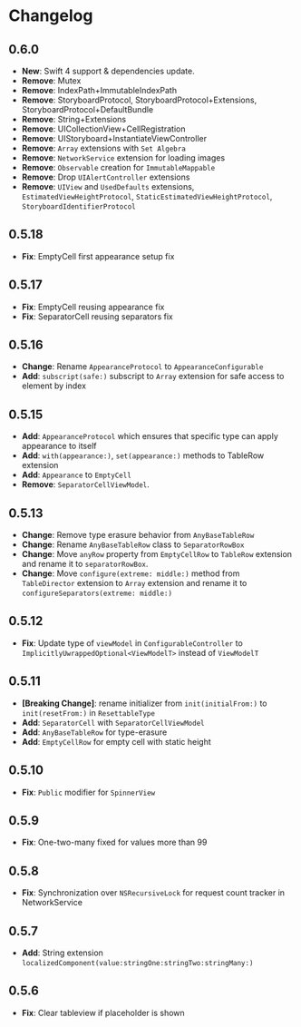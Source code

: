 # Changelog

## 0.6.0
- **New**: Swift 4 support & dependencies update.
- **Remove**: Mutex
- **Remove**: IndexPath+ImmutableIndexPath
- **Remove**: StoryboardProtocol, StoryboardProtocol+Extensions, StoryboardProtocol+DefaultBundle
- **Remove**: String+Extensions
- **Remove**: UICollectionView+CellRegistration
- **Remove**: UIStoryboard+InstantiateViewController
- **Remove**: `Array` extensions with `Set Algebra`
- **Remove**: `NetworkService` extension for loading images
- **Remove**: `Observable` creation for `ImmutableMappable`
- **Remove**: Drop `UIAlertController` extensions
- **Remove**: `UIView` and `UsedDefaults` extensions, `EstimatedViewHeightProtocol`, `StaticEstimatedViewHeightProtocol`, `StoryboardIdentifierProtocol`

## 0.5.18
- **Fix**: EmptyCell first appearance setup fix

## 0.5.17
- **Fix**: EmptyCell reusing appearance fix
- **Fix**: SeparatorCell reusing separators fix

## 0.5.16

- **Change**: Rename `AppearanceProtocol` to `AppearanceConfigurable`
- **Add**: `subscript(safe:)` subscript to `Array` extension for safe access to element by index

## 0.5.15

- **Add**: `AppearanceProtocol` which ensures that specific type can apply appearance to itself
- **Add**: `with(appearance:)`,  `set(appearance:)`  methods to TableRow extension
- **Add**: `Appearance` to `EmptyCell`
- **Remove**: `SeparatorCellViewModel`.

## 0.5.13

- **Change**: Remove type erasure behavior from `AnyBaseTableRow`
- **Change**: Rename `AnyBaseTableRow` class to `SeparatorRowBox`
- **Change**: Move `anyRow` property from `EmptyCellRow` to `TableRow` extension and rename it to `separatorRowBox`.
- **Change**: Move `configure(extreme: middle:)` method from `TableDirector` extension to `Array` extension and rename it to `configureSeparators(extreme: middle:)`

## 0.5.12

- **Fix**: Update type of `viewModel` in `ConfigurableController` to `ImplicitlyUwrappedOptional<ViewModelT>` instead of `ViewModelT`

## 0.5.11

- **[Breaking Change]**: rename initializer from `init(initialFrom:)` to `init(resetFrom:)` in `ResettableType`
- **Add**: `SeparatorCell` with `SeparatorCellViewModel`
- **Add**: `AnyBaseTableRow` for type-erasure
- **Add**: `EmptyCellRow` for empty cell with static height

## 0.5.10

- **Fix**: `Public` modifier for `SpinnerView` 

## 0.5.9

- **Fix**: One-two-many fixed for values more than 99

## 0.5.8

- **Fix**: Synchronization over `NSRecursiveLock` for request count tracker in NetworkService

## 0.5.7

- **Add**: String extension `localizedComponent(value:stringOne:stringTwo:stringMany:)`

## 0.5.6

- **Fix**: Clear tableview if placeholder is shown



